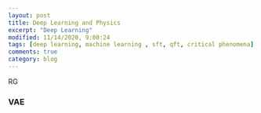 ```yaml
---
layout: post
title: Deep Learning and Physics
excerpt: "Deep Learning"
modified: 11/14/2020, 9:00:24
tags: [deep learning, machine learning , sft, qft, critical phenomena]
comments: true
category: blog
---
```


RG

### VAE
